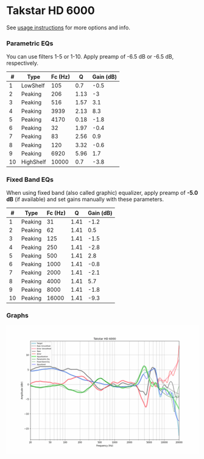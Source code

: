 # Takstar HD 6000
See [usage instructions](https://github.com/jaakkopasanen/AutoEq#usage) for more options and info.

### Parametric EQs
You can use filters 1-5 or 1-10. Apply preamp of -6.5 dB or -6.5 dB, respectively.

|   # | Type      |   Fc (Hz) |    Q |   Gain (dB) |
|-----|-----------|-----------|------|-------------|
|   1 | LowShelf  |       105 | 0.7  |        -0.5 |
|   2 | Peaking   |       206 | 1.13 |        -3   |
|   3 | Peaking   |       516 | 1.57 |         3.1 |
|   4 | Peaking   |      3939 | 2.13 |         8.3 |
|   5 | Peaking   |      4170 | 0.18 |        -1.8 |
|   6 | Peaking   |        32 | 1.97 |        -0.4 |
|   7 | Peaking   |        83 | 2.56 |         0.9 |
|   8 | Peaking   |       120 | 3.32 |        -0.6 |
|   9 | Peaking   |      6920 | 5.96 |         1.7 |
|  10 | HighShelf |     10000 | 0.7  |        -3.8 |

### Fixed Band EQs
When using fixed band (also called graphic) equalizer, apply preamp of **-5.0 dB** (if available) and set gains manually with these parameters.

|   # | Type    |   Fc (Hz) |    Q |   Gain (dB) |
|-----|---------|-----------|------|-------------|
|   1 | Peaking |        31 | 1.41 |        -1.2 |
|   2 | Peaking |        62 | 1.41 |         0.5 |
|   3 | Peaking |       125 | 1.41 |        -1.5 |
|   4 | Peaking |       250 | 1.41 |        -2.8 |
|   5 | Peaking |       500 | 1.41 |         2.8 |
|   6 | Peaking |      1000 | 1.41 |        -0.8 |
|   7 | Peaking |      2000 | 1.41 |        -2.1 |
|   8 | Peaking |      4000 | 1.41 |         5.7 |
|   9 | Peaking |      8000 | 1.41 |        -1.8 |
|  10 | Peaking |     16000 | 1.41 |        -9.3 |

### Graphs
![](./Takstar%20HD%206000.png)
